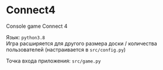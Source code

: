 # Connect4
Console game Connect 4

Язык: `python3.8`<br>
Игра расширяется для другого размера доски / количества пользователей (настраивается в `src/config.py`)

Точка входа приложения: `src/game.py`
